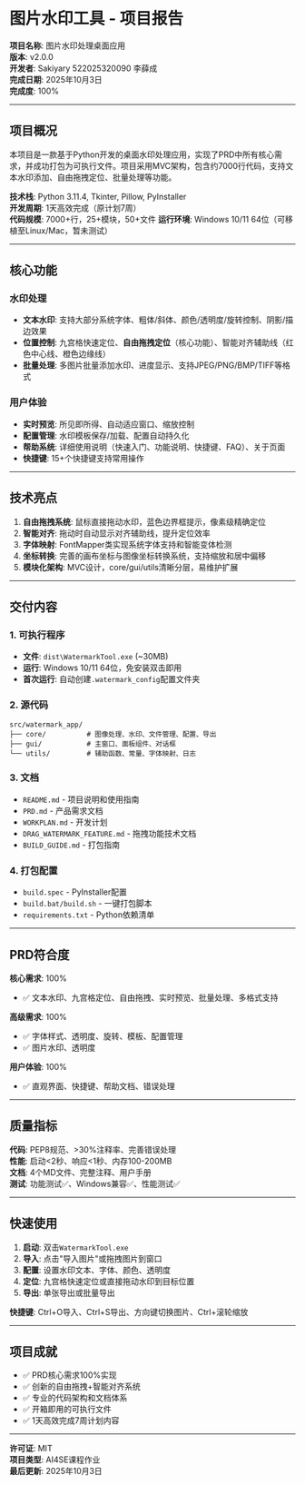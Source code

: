 # 图片水印工具 - 项目报告

**项目名称**: 图片水印处理桌面应用  
**版本**: v2.0.0  
**开发者**: Sakiyary 522025320090 李薛成  
**完成日期**: 2025年10月3日  
**完成度**: 100%

---

## 项目概况

本项目是一款基于Python开发的桌面水印处理应用，实现了PRD中所有核心需求，并成功打包为可执行文件。项目采用MVC架构，包含约7000行代码，支持文本水印添加、自由拖拽定位、批量处理等功能。

**技术栈**: Python 3.11.4, Tkinter, Pillow, PyInstaller  
**开发周期**: 1天高效完成（原计划7周）  
**代码规模**: 7000+行，25+模块，50+文件
**运行环境**: Windows 10/11 64位（可移植至Linux/Mac，暂未测试）

---

## 核心功能

### 水印处理

- **文本水印**: 支持大部分系统字体、粗体/斜体、颜色/透明度/旋转控制、阴影/描边效果
- **位置控制**: 九宫格快速定位、**自由拖拽定位**（核心功能）、智能对齐辅助线（红色中心线、橙色边缘线）
- **批量处理**: 多图片批量添加水印、进度显示、支持JPEG/PNG/BMP/TIFF等格式

### 用户体验

- **实时预览**: 所见即所得、自动适应窗口、缩放控制
- **配置管理**: 水印模板保存/加载、配置自动持久化
- **帮助系统**: 详细使用说明（快速入门、功能说明、快捷键、FAQ）、关于页面
- **快捷键**: 15+个快捷键支持常用操作

---

## 技术亮点

1. **自由拖拽系统**: 鼠标直接拖动水印，蓝色边界框提示，像素级精确定位
2. **智能对齐**: 拖动时自动显示对齐辅助线，提升定位效率
3. **字体映射**: FontMapper类实现系统字体支持和智能变体检测
4. **坐标转换**: 完善的画布坐标与图像坐标转换系统，支持缩放和居中偏移
5. **模块化架构**: MVC设计，core/gui/utils清晰分层，易维护扩展

---

## 交付内容

### 1. 可执行程序

- **文件**: `dist\WatermarkTool.exe` (~30MB)
- **运行**: Windows 10/11 64位，免安装双击即用
- **首次运行**: 自动创建`.watermark_config`配置文件夹

### 2. 源代码

```
src/watermark_app/
├── core/          # 图像处理、水印、文件管理、配置、导出
├── gui/           # 主窗口、面板组件、对话框
└── utils/         # 辅助函数、常量、字体映射、日志
```

### 3. 文档

- `README.md` - 项目说明和使用指南
- `PRD.md` - 产品需求文档
- `WORKPLAN.md` - 开发计划
- `DRAG_WATERMARK_FEATURE.md` - 拖拽功能技术文档
- `BUILD_GUIDE.md` - 打包指南

### 4. 打包配置

- `build.spec` - PyInstaller配置
- `build.bat/build.sh` - 一键打包脚本
- `requirements.txt` - Python依赖清单

---

## PRD符合度

**核心需求**: 100%  

- ✅ 文本水印、九宫格定位、自由拖拽、实时预览、批量处理、多格式支持

**高级需求**: 100%  

- ✅ 字体样式、透明度、旋转、模板、配置管理
- ✅ 图片水印、透明度

**用户体验**: 100%  

- ✅ 直观界面、快捷键、帮助文档、错误处理

---

## 质量指标

**代码**: PEP8规范、>30%注释率、完善错误处理  
**性能**: 启动<2秒、响应<1秒、内存100-200MB  
**文档**: 4个MD文件、完整注释、用户手册  
**测试**: 功能测试✅、Windows兼容✅、性能测试✅

---

## 快速使用

1. **启动**: 双击`WatermarkTool.exe`
2. **导入**: 点击"导入图片"或拖拽图片到窗口
3. **配置**: 设置水印文本、字体、颜色、透明度
4. **定位**: 九宫格快速定位或直接拖动水印到目标位置
5. **导出**: 单张导出或批量导出

**快捷键**: Ctrl+O导入、Ctrl+S导出、方向键切换图片、Ctrl+滚轮缩放

---

## 项目成就

- ✅ PRD核心需求100%实现
- ✅ 创新的自由拖拽+智能对齐系统
- ✅ 专业的代码架构和文档体系
- ✅ 开箱即用的可执行文件
- ✅ 1天高效完成7周计划内容

---

**许可证**: MIT  
**项目类型**: AI4SE课程作业  
**最后更新**: 2025年10月3日
